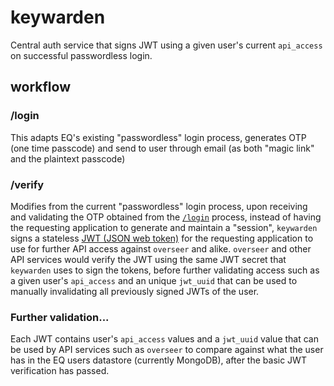 # keywarden

Central auth service that signs JWT using a given user's current `api_access` on successful passwordless login.

## workflow

### /login

This adapts EQ's existing "passwordless" login process, generates OTP (one time passcode) and send to user through email (as both "magic link" and the plaintext passcode)

### /verify

Modifies from the current "passwordless" login process, upon receiving and validating the OTP obtained from the [`/login`](#login) process, instead of having the requesting application to generate and maintain a "session", `keywarden` signs a stateless [JWT (JSON web token)](https://jwt.io) for the requesting application to use for further API access against `overseer` and alike. `overseer` and other API services would verify the JWT using the same JWT secret that `keywarden` uses to sign the tokens, before further validating access such as a given user's `api_access` and an unique `jwt_uuid` that can be used to manually invalidating all previously signed JWTs of the user.

### Further validation...

Each JWT contains user's `api_access` values and a `jwt_uuid` value that can be used by API services such as `overseer` to compare against what the user has in the EQ users datastore (currently MongoDB), after the basic JWT verification has passed.
